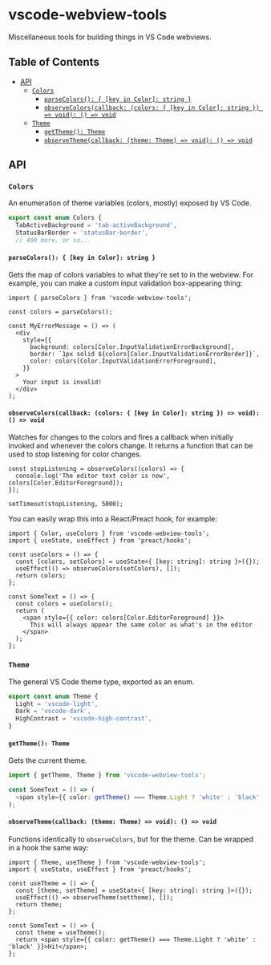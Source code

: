 # vscode-webview-tools

Miscellaneous tools for building things in VS Code webviews.

## Table of Contents

- [API](#api)
  - [`Colors`](#colors)
    - [`parseColors(): { [key in Color]: string }`](#parsecolors--key-in-color-string-)
    - [`observeColors(callback: (colors: { [key in Color]: string }) => void): () => void`](#observecolorscallback-colors--key-in-color-string---void---void)
  - [`Theme`](#theme)
    - [`getTheme(): Theme`](#gettheme-theme)
    - [`observeTheme(callback: (theme: Theme) => void): () => void`](#observethemecallback-theme-theme--void---void)

## API

### `Colors`

An enumeration of theme variables (colors, mostly) exposed by VS Code.

```ts
export const enum Colors {
  TabActiveBackground = 'tab-activeBackground',
  StatusBarBorder = 'statusBar-border',
  // 400 more, or so...
```

#### `parseColors(): { [key in Color]: string }`

Gets the map of colors variables to what they're set to in the webview. For example, you can make a custom input validation box-appearing thing:

```tsx
import { parseColors } from 'vscode-webview-tools';

const colors = parseColors();

const MyErrorMessage = () => (
  <div
    style={{
      background: colors[Color.InputValidationErrorBackground],
      border: `1px solid ${colors[Color.InputValidationErrorBorder]}`,
      color: colors[Color.InputValidationErrorForeground],
    }}
  >
    Your input is invalid!
  </div>
);
```

#### `observeColors(callback: (colors: { [key in Color]: string }) => void): () => void`

Watches for changes to the colors and fires a callback when initially invoked and whenever the colors change. It returns a function that can be used to stop listening for color changes.

```tsx
const stopListening = observeColors((colors) => {
  console.log('The editor text color is now', colors[Color.EditorForeground]);
});

setTimeout(stopListening, 5000);
```

You can easily wrap this into a React/Preact hook, for example:

```tsx
import { Color, useColors } from 'vscode-webview-tools';
import { useState, useEffect } from 'preact/hooks';

const useColors = () => {
  const [colors, setColors] = useState<{ [key: string]: string }>({});
  useEffect(() => observeColors(setColors), []);
  return colors;
};

const SomeText = () => {
  const colors = useColors();
  return (
    <span style={{ color: colors[Color.EditorForeground] }}>
      This will always appear the same color as what's in the editor
    </span>
  );
};
```

### `Theme`

The general VS Code theme type, exported as an enum.

```ts
export const enum Theme {
  Light = 'vscode-light',
  Dark = 'vscode-dark',
  HighContrast = 'vscode-high-contrast',
}
```

#### `getTheme(): Theme`

Gets the current theme.

```ts
import { getTheme, Theme } from 'vscode-webview-tools';

const SomeText = () => (
  <span style={{ color: getTheme() === Theme.Light ? 'white' : 'black' }}>Hi!</span>
);
```

#### `observeTheme(callback: (theme: Theme) => void): () => void`

Functions identically to `observeColors`, but for the theme. Can be wrapped in a hook the same way:

```tsx
import { Theme, useTheme } from 'vscode-webview-tools';
import { useState, useEffect } from 'preact/hooks';

const useTheme = () => {
  const [theme, setTheme] = useState<{ [key: string]: string }>({});
  useEffect(() => observeTheme(settheme), []);
  return theme;
};

const SomeText = () => {
  const theme = useTheme();
  return <span style={{ color: getTheme() === Theme.Light ? 'white' : 'black' }}>Hi!</span>;
};
```
